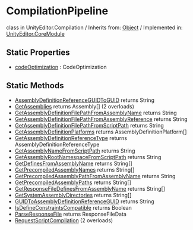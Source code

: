 # CompilationPipeline
class in UnityEditor.Compilation
 / Inherits from: <a href="https://docs.unity3d.com/6000.0/Documentation/ScriptReference/Object.html" target="_blank">Object</a> / Implemented in: <a href="https://docs.unity3d.com/6000.0/Documentation/ScriptReference/UnityEditor.CoreModule.html" target="_blank">UnityEditor.CoreModule</a>
## Static Properties
- <a href="https://docs.unity3d.com/6000.0/Documentation/ScriptReference/CompilationPipeline-codeOptimization.html" target="_blank">codeOptimization</a> : CodeOptimization
## Static Methods
- <a href="https://docs.unity3d.com/6000.0/Documentation/ScriptReference/CompilationPipeline.AssemblyDefinitionReferenceGUIDToGUID.html" target="_blank">AssemblyDefinitionReferenceGUIDToGUID</a> returns String
- <a href="https://docs.unity3d.com/6000.0/Documentation/ScriptReference/CompilationPipeline.GetAssemblies.html" target="_blank">GetAssemblies</a> returns Assembly[] (2 overloads)
- <a href="https://docs.unity3d.com/6000.0/Documentation/ScriptReference/CompilationPipeline.GetAssemblyDefinitionFilePathFromAssemblyName.html" target="_blank">GetAssemblyDefinitionFilePathFromAssemblyName</a> returns String
- <a href="https://docs.unity3d.com/6000.0/Documentation/ScriptReference/CompilationPipeline.GetAssemblyDefinitionFilePathFromAssemblyReference.html" target="_blank">GetAssemblyDefinitionFilePathFromAssemblyReference</a> returns String
- <a href="https://docs.unity3d.com/6000.0/Documentation/ScriptReference/CompilationPipeline.GetAssemblyDefinitionFilePathFromScriptPath.html" target="_blank">GetAssemblyDefinitionFilePathFromScriptPath</a> returns String
- <a href="https://docs.unity3d.com/6000.0/Documentation/ScriptReference/CompilationPipeline.GetAssemblyDefinitionPlatforms.html" target="_blank">GetAssemblyDefinitionPlatforms</a> returns AssemblyDefinitionPlatform[]
- <a href="https://docs.unity3d.com/6000.0/Documentation/ScriptReference/CompilationPipeline.GetAssemblyDefinitionReferenceType.html" target="_blank">GetAssemblyDefinitionReferenceType</a> returns AssemblyDefinitionReferenceType
- <a href="https://docs.unity3d.com/6000.0/Documentation/ScriptReference/CompilationPipeline.GetAssemblyNameFromScriptPath.html" target="_blank">GetAssemblyNameFromScriptPath</a> returns String
- <a href="https://docs.unity3d.com/6000.0/Documentation/ScriptReference/CompilationPipeline.GetAssemblyRootNamespaceFromScriptPath.html" target="_blank">GetAssemblyRootNamespaceFromScriptPath</a> returns String
- <a href="https://docs.unity3d.com/6000.0/Documentation/ScriptReference/CompilationPipeline.GetDefinesFromAssemblyName.html" target="_blank">GetDefinesFromAssemblyName</a> returns String[]
- <a href="https://docs.unity3d.com/6000.0/Documentation/ScriptReference/CompilationPipeline.GetPrecompiledAssemblyNames.html" target="_blank">GetPrecompiledAssemblyNames</a> returns String[]
- <a href="https://docs.unity3d.com/6000.0/Documentation/ScriptReference/CompilationPipeline.GetPrecompiledAssemblyPathFromAssemblyName.html" target="_blank">GetPrecompiledAssemblyPathFromAssemblyName</a> returns String
- <a href="https://docs.unity3d.com/6000.0/Documentation/ScriptReference/CompilationPipeline.GetPrecompiledAssemblyPaths.html" target="_blank">GetPrecompiledAssemblyPaths</a> returns String[]
- <a href="https://docs.unity3d.com/6000.0/Documentation/ScriptReference/CompilationPipeline.GetResponseFileDefinesFromAssemblyName.html" target="_blank">GetResponseFileDefinesFromAssemblyName</a> returns String[]
- <a href="https://docs.unity3d.com/6000.0/Documentation/ScriptReference/CompilationPipeline.GetSystemAssemblyDirectories.html" target="_blank">GetSystemAssemblyDirectories</a> returns String[]
- <a href="https://docs.unity3d.com/6000.0/Documentation/ScriptReference/CompilationPipeline.GUIDToAssemblyDefinitionReferenceGUID.html" target="_blank">GUIDToAssemblyDefinitionReferenceGUID</a> returns String
- <a href="https://docs.unity3d.com/6000.0/Documentation/ScriptReference/CompilationPipeline.IsDefineConstraintsCompatible.html" target="_blank">IsDefineConstraintsCompatible</a> returns Boolean
- <a href="https://docs.unity3d.com/6000.0/Documentation/ScriptReference/CompilationPipeline.ParseResponseFile.html" target="_blank">ParseResponseFile</a> returns ResponseFileData
- <a href="https://docs.unity3d.com/6000.0/Documentation/ScriptReference/CompilationPipeline.RequestScriptCompilation.html" target="_blank">RequestScriptCompilation</a> (2 overloads)
